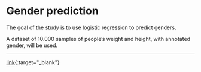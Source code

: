 # Gender prediction

The goal of the study is to use logistic regression to predict genders.
  
A dataset of 10.000 samples of people’s weight and height, with annotated gender, will be used. 

---

[link](https://github.com/sergiorgiraldo/DataScience-Showcase/tree/master/Gender%20Prediction){:target="_blank"}
